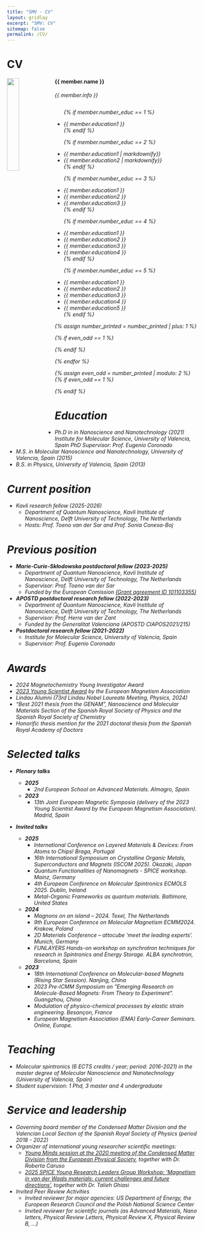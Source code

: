 ```yaml
---
title: "SMV - CV"
layout: gridlay
excerpt: "SMV: CV"
sitemap: false
permalink: /CV/
---
```


# CV

<div class="col-sm-6 clearfix">
  <img src="{{ site.url }}{{ site.baseurl }}/images/CV/{{ member.photo }}" class="img-responsive" width="25%" style="float: left" />
  <h4>{{ member.name }}</h4>
  <i>{{ member.info }} <!--<br>email: <{{ member.email }}></i> -->
  <ul style="overflow: hidden">

  {% if member.number_educ == 1 %}
  <li> {{ member.education1 }} </li>
  {% endif %}

  {% if member.number_educ == 2 %}
  <li> {{ member.education1 | markdownify}} </li>
  <li> {{ member.education2 | markdownify}} </li>
  {% endif %}

  {% if member.number_educ == 3 %}
  <li> {{ member.education1 }} </li>
  <li> {{ member.education2 }} </li>
  <li> {{ member.education3 }} </li>
  {% endif %}

  {% if member.number_educ == 4 %}
  <li> {{ member.education1 }} </li>
  <li> {{ member.education2 }} </li>
  <li> {{ member.education3 }} </li>
  <li> {{ member.education4 }} </li>
  {% endif %}

  {% if member.number_educ == 5 %}
  <li> {{ member.education1 }} </li>
  <li> {{ member.education2 }} </li>
  <li> {{ member.education3 }} </li>
  <li> {{ member.education4 }} </li>
  <li> {{ member.education5 }} </li>
  {% endif %}

  </ul>
</div>

{% assign number_printed = number_printed | plus: 1 %}

{% if even_odd == 1 %}
</div>
{% endif %}

{% endfor %}

{% assign even_odd = number_printed | modulo: 2 %}
{% if even_odd == 1 %}
</div>
{% endif %}



Education
======
* Ph.D in in Nanoscience and Nanotechnology (2021)
  Institute for Molecular Science, University of Valencia, Spain
	PhD Supervisor: Prof. Eugenio Coronado
* M.S. in Molecular Nanoscience and Nanotechnology, University of Valencia, Spain (2015)
* B.S. in Physics, University of Valencia, Spain (2013)

Current position
======
* Kavli research fellow (2025-2026)
  * Department of Quantum Nanoscience, Kavli Institute of Nanoscience, Delft University of Technology, The Netherlands
  * Hosts: Prof. Toeno van der Sar and Prof. Sonia Conesa-Boj

Previous position
====== 
* **Marie-Curie-Skłodowska postdoctoral fellow (2023-2025)**
  * Department of Quantum Nanoscience, Kavli Institute of Nanoscience, Delft University of Technology, The Netherlands
  * Supervisor: Prof. Toeno van der Sar
  * Funded by the European Comission [(Grant agreement ID 101103355)](https://cordis.europa.eu/project/id/101103355)
* **APOSTD postdoctoral research fellow (2022-2023)**
  * Department of Quantum Nanoscience, Kavli Institute of Nanoscience, Delft University of Technology, The Netherlands
  * Supervisor: Prof. Herre van der Zant
  * Funded by the Generalitat Valenciana (APOSTD CIAPOS2021/215)
* **Postdoctoral research fellow (2021-2022)**
  * Institute for Molecular Science, University of Valencia, Spain
  * Supervisor: Prof. Eugenio Coronado

Awards
======
* 2024 Magnetochemistry Young Investigator Award 
* [2023 Young Scientist Award](https://magnetism.eu/news/224/38-news.htm) by the European Magnetism Association
* Lindau Alumni (73rd Lindau Nobel Laureate Meeting, Physics, 2024)
* “Best 2021 thesis from the GENAM”, Nanoscience and Molecular Materials Section of the Spanish Royal Society of Physics and the Spanish Royal Society of Chemistry
* Honorific thesis mention for the 2021 doctoral thesis from the Spanish Royal Academy of Doctors

Selected talks
======
  * ***Plenary talks***
    * **2025**
      * 2nd European School on Advanced Materials. Almagro, Spain
    * **2023**
      * 13th  Joint European Magnetic Symposia (delivery of the 2023 Young Scientist Award by the European Magnetism Association). Madrid, Spain

  * ***Invited talks***
    * **2025**
      * International Conference on Layered Materials & Devices: From Atoms to Chips! Braga, Portugal
      * 16th International Symposium on Crystalline Organic Metals, Superconductors and Magnets (ISCOM 2025). Okazaki, Japan
      * Quantum Functionalities of Nanomagnets - SPICE workshop. Mainz, Germany
      * 4th  European Conference on Molecular Spintronics ECMOLS 2025. Dublin, Ireland
      * Metal-Organic Frameworks as quantum materials. Baltimore, United States
    * **2024**
      * Magnons on an island – 2024. Texel, The Netherlands
      * 9th  European Conference on Molecular Magnetism ECMM2024. Krakow, Poland
      * 2D Materials Conference – attocube ‘meet the leading experts’. Munich, Germany
      * FUNLAYERS Hands-on workshop on synchrotron techniques for research in Spintronics and Energy Storage. ALBA synchrotron, Barcelona, Spain
    * **2023**
      * 18th International Conference on Molecular-based Magnets (Rising Star Session). Nanjing, China
      * 2023 Pre-ICMM Symposium on "Emerging Research on Molecule-Based Magnets: From Theory to Experiment". Guangzhou, China
      * Modulation of physico-chemical processes by elastic strain engineering. Besançon, France
      * European Magnetism Association (EMA) Early-Career Seminars. Online, Europe.
 
Teaching
======
  * Molecular spintronics (6 ECTS credits / year; period: 2016-2021) in the master degree of Molecular Nanoscience and Nanotechnology (University of Valencia, Spain)
  * Student supervision: 1 Phd, 3 master and 4 undergraduate
  
Service and leadership
======
* Governing board member of the Condensed Matter Division and the Valencian Local Section of the Spanish Royal Society of Physics (period 2018 - 2022)
* Organizer of international young researcher scientific meetings:
  * [Young Minds session at the 2020 meeting of the Condensed Matter Division from the European Physical Society](https://members.eps.org/blogpost/751263/357485/EPS-Young-Minds-at-the-conference-CMD2020GEFES), together with Dr. Roberta Caruso
  * [2025 SPICE Young Research Leaders Group Workshop: ‘Magnetism in van der Waals materials: current challenges and future directions’](https://www.spice.uni-mainz.de/yrlgw-2025-home/), together with Dr. Talieh Ghiasi
* Invited Peer Review Activities
  * Invited reviewer for major agencies: US Department of Energy, the European Research Council and the Polish National Science Center
  * Invited reviewer for scientific journals (as Advanced Materials, Nano letters, Physical Review Letters, Physical Review X, Physical Review B, …)
